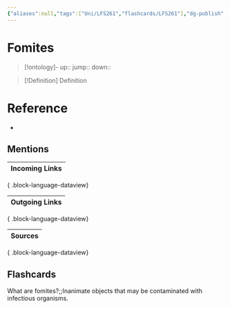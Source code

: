 ```yaml
---
{"aliases":null,"tags":["Uni/LFS261","flashcards/LFS261"],"dg-publish":true,"permalink":"/cards/fomites/","dgPassFrontmatter":true}
---
```


# Fomites

> [!ontology]-
> up:: 
> jump:: 
> down:: 

> [!Definition] Definition

# Reference

- 

## Mentions

| Incoming Links |
| -------------- |

{ .block-language-dataview}

| Outgoing Links |
| -------------- |

{ .block-language-dataview}

| Sources |
| ------- |

{ .block-language-dataview}

## Flashcards

What are fomites?;;Inanimate objects that may be contaminated with infectious organisms.
<!--SR:!2024-05-15,9,250-->